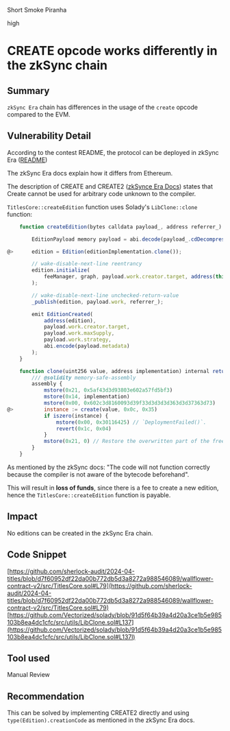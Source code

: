 Short Smoke Piranha

high

# CREATE opcode works differently in the zkSync chain

## Summary

`zkSync Era` chain has differences in the usage of the `create` opcode compared to the EVM.

## Vulnerability Detail

According to the contest README, the protocol can be deployed in zkSync Era ([README](https://github.com/sherlock-audit/2024-04-titles/blob/d7f60952df22da00b772db5d3a8272a988546089/README.md?plain=1#L11))

The zkSync Era docs explain how it differs from Ethereum.

The description of CREATE and CREATE2 ([zkSynce Era Docs](https://era.zksync.io/docs/reference/architecture/differences-with-ethereum.html#create-create2)) states that Create cannot be used for arbitrary code unknown to the compiler.

`TitlesCore::createEdition` function uses Solady's `LibClone::clone` function:

```javascript
    function createEdition(bytes calldata payload_, address referrer_) external payable returns (Edition edition) {

        EditionPayload memory payload = abi.decode(payload_.cdDecompress(), (EditionPayload));

@>      edition = Edition(editionImplementation.clone()); 

        // wake-disable-next-line reentrancy
        edition.initialize(
            feeManager, graph, payload.work.creator.target, address(this), payload.metadata
        );

        // wake-disable-next-line unchecked-return-value
        _publish(edition, payload.work, referrer_);

        emit EditionCreated(
            address(edition),
            payload.work.creator.target,
            payload.work.maxSupply,
            payload.work.strategy,
            abi.encode(payload.metadata)
        );
    }
```
```javascript
    function clone(uint256 value, address implementation) internal returns (address instance) {
        /// @solidity memory-safe-assembly
        assembly {
            mstore(0x21, 0x5af43d3d93803e602a57fd5bf3)
            mstore(0x14, implementation)
            mstore(0x00, 0x602c3d8160093d39f33d3d3d3d363d3d37363d73)
@>          instance := create(value, 0x0c, 0x35)
            if iszero(instance) {
                mstore(0x00, 0x30116425) // `DeploymentFailed()`.
                revert(0x1c, 0x04)
            }
            mstore(0x21, 0) // Restore the overwritten part of the free memory pointer.
        }
    }
```

As mentioned by the zkSync docs: "The code will not function correctly because the compiler is not aware of the bytecode beforehand". 

This will result in **loss of funds**, since there is a fee to create a new edition, hence the `TitlesCore::createEdition` function is payable.

## Impact

No editions can be created in the zkSync Era chain.

## Code Snippet

[https://github.com/sherlock-audit/2024-04-titles/blob/d7f60952df22da00b772db5d3a8272a988546089/wallflower-contract-v2/src/TitlesCore.sol#L79](https://github.com/sherlock-audit/2024-04-titles/blob/d7f60952df22da00b772db5d3a8272a988546089/wallflower-contract-v2/src/TitlesCore.sol#L79)
[https://github.com/Vectorized/solady/blob/91d5f64b39a4d20a3ce1b5e985103b8ea4dc1cfc/src/utils/LibClone.sol#L137](https://github.com/Vectorized/solady/blob/91d5f64b39a4d20a3ce1b5e985103b8ea4dc1cfc/src/utils/LibClone.sol#L137l)

## Tool used

Manual Review

## Recommendation

This can be solved by implementing CREATE2 directly and using `type(Edition).creationCode` as mentioned in the zkSync Era docs.